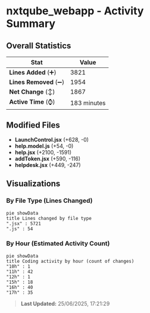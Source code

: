 # nxtqube_webapp - Activity Summary 

## Overall Statistics

| Stat                   | Value                                                             |
| ---------------------- | ----------------------------------------------------------------- |
| **Lines Added** (➕)   | 3821                                          |
| **Lines Removed** (➖) | 1954                                        |
| **Net Change** (↕)    | 1867                |
| **Active Time** (⌚)   | 183 minutes |


## Modified Files
- **LaunchControl.jsx** (+628, -0)
- **help.model.js** (+54, -0)
- **help.jsx** (+2100, -1591)
- **addToken.jsx** (+590, -116)
- **helpdesk.jsx** (+449, -247)

## Visualizations

### By File Type (Lines Changed)

```mermaid
pie showData
title Lines changed by file type
".jsx" : 5721
".js" : 54
```

### By Hour (Estimated Activity Count)

```mermaid
pie showData
title Coding activity by hour (count of changes)
"10h" : 1
"11h" : 42
"12h" : 1
"15h" : 18
"16h" : 40
"17h" : 35
```


> **Last Updated:** 25/06/2025, 17:21:29